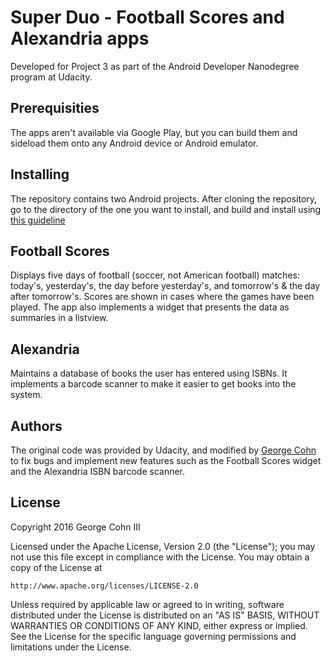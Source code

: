 # Super Duo - Football Scores and Alexandria apps

Developed for Project 3 as part of the Android Developer Nanodegree program at Udacity.

## Prerequisities

The apps aren't available via Google Play, but you can build them and sideload them onto any Android device or Android emulator.

## Installing

The repository contains two Android projects. After cloning the repository, go to the directory of the one you want to install, and build and install using [this guideline](http://developer.android.com/tools/building/building-cmdline.html)

## Football Scores

Displays five days of football (soccer, not American football) matches: today's, yesterday's, the day before yesterday's, and tomorrow's & the day after tomorrow's. Scores are shown in cases where the games have been played. The app also implements a widget that presents the data as summaries in a listview.

## Alexandria

Maintains a database of books the user has entered using ISBNs. It implements a barcode scanner to make it easier to get books into the system.

## Authors

The original code was provided by Udacity, and modified by [George Cohn](https://github.com/GeoCohn) to fix bugs and implement new features such as the Football Scores widget and the Alexandria ISBN barcode scanner.

## License

Copyright 2016 George Cohn III

Licensed under the Apache License, Version 2.0 (the "License");
you may not use this file except in compliance with the License.
You may obtain a copy of the License at

    http://www.apache.org/licenses/LICENSE-2.0

Unless required by applicable law or agreed to in writing, software
distributed under the License is distributed on an "AS IS" BASIS,
WITHOUT WARRANTIES OR CONDITIONS OF ANY KIND, either express or implied.
See the License for the specific language governing permissions and
limitations under the License.
